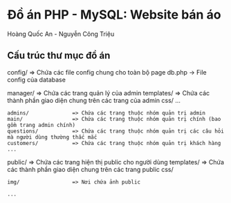 # Đồ án PHP - MySQL: Website bán áo
Hoàng Quốc An - Nguyễn Công Triệu

## Cấu trúc thư mục đồ án
config/                  => Chứa các file config chung cho toàn bộ page
    db.php                  -> File config của database

manager/                   => Chứa các trang quản lý của admin
    templates/              => Chứa các thành phần giao diện chung trên các trang của admin
        css/
        ...

    admins/              => Chứa các trang thuộc nhóm quản trị admin
    main/                => Chứa các trang thuộc nhóm quản trị chính (bao gồm trang admin chính)
    questions/           => Chứa các trang thuộc nhóm quản trị các câu hỏi mà người dùng thường thắc mắc
    customers/           => Chứa các trang thuộc nhóm quản trị khách hàng
    ...

public/                  => Chứa các trang hiện thị public cho người dùng
    templates/              => Chứa các thành phần giao diện chung trên các trang public
        css/
    
    img/                 => Nơi chứa ảnh public

    ...